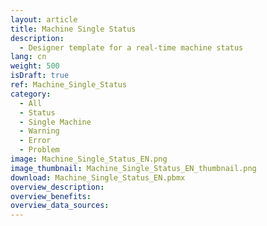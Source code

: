 ```yaml
---
layout: article
title: Machine Single Status
description: 
  - Designer template for a real-time machine status
lang: cn
weight: 500
isDraft: true
ref: Machine_Single_Status
category:
  - All
  - Status
  - Single Machine
  - Warning
  - Error
  - Problem
image: Machine_Single_Status_EN.png
image_thumbnail: Machine_Single_Status_EN_thumbnail.png
download: Machine_Single_Status_EN.pbmx
overview_description:
overview_benefits:
overview_data_sources:
---
```

